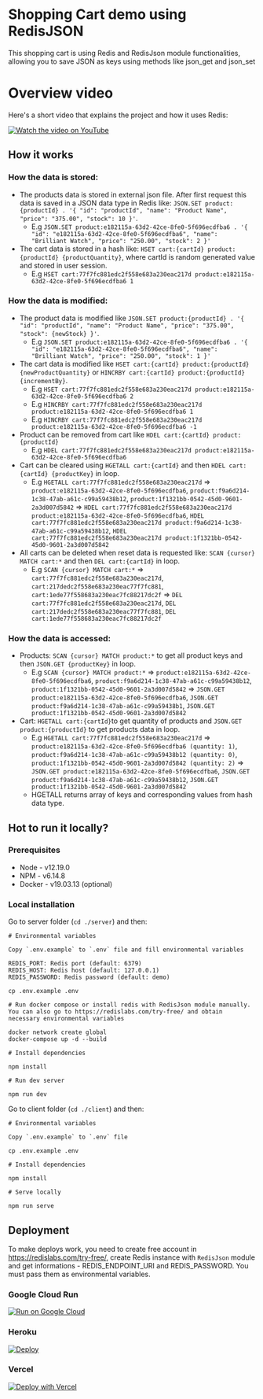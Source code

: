# Shopping Cart demo using RedisJSON

This shopping cart is using Redis and RedisJson module functionalities, allowing you to save JSON as keys using methods like json_get and json_set



# Overview video

Here's a short video that explains the project and how it uses Redis:

[![Watch the video on YouTube](https://github.com/redis-developer/basic-redis-shopping-chart-nodejs/raw/main/docs/YTThumbnail.png)](https://www.youtube.com/watch?v=Fvjn5fuUxOU)

## How it works

### How the data is stored:
* The products data is stored in external json file. After first request this data is saved in a JSON data type in Redis like: `JSON.SET product:{productId} . '{ "id": "productId", "name": "Product Name", "price": "375.00", "stock": 10 }'`.
    * E.g `JSON.SET product:e182115a-63d2-42ce-8fe0-5f696ecdfba6 . '{ "id": "e182115a-63d2-42ce-8fe0-5f696ecdfba6", "name": "Brilliant Watch", "price": "250.00", "stock": 2 }'`
* The cart data is stored in a hash like: `HSET cart:{cartId} product:{productId} {productQuantity}`, where cartId is random generated value and stored in user session.
    * E.g `HSET cart:77f7fc881edc2f558e683a230eac217d product:e182115a-63d2-42ce-8fe0-5f696ecdfba6 1`

### How the data is modified:
* The product data is modified like `JSON.SET product:{productId} . '{ "id": "productId", "name": "Product Name", "price": "375.00", "stock": {newStock} }'`.
    * E.g `JSON.SET product:e182115a-63d2-42ce-8fe0-5f696ecdfba6 . '{ "id": "e182115a-63d2-42ce-8fe0-5f696ecdfba6", "name": "Brilliant Watch", "price": "250.00", "stock": 1 }'`
* The cart data is modified like `HSET cart:{cartId} product:{productId} {newProductQuantity}` or `HINCRBY cart:{cartId} product:{productId} {incrementBy}`.
    * E.g `HSET cart:77f7fc881edc2f558e683a230eac217d product:e182115a-63d2-42ce-8fe0-5f696ecdfba6 2`
    * E.g `HINCRBY cart:77f7fc881edc2f558e683a230eac217d product:e182115a-63d2-42ce-8fe0-5f696ecdfba6 1`
    * E.g `HINCRBY cart:77f7fc881edc2f558e683a230eac217d product:e182115a-63d2-42ce-8fe0-5f696ecdfba6 -1`
* Product can be removed from cart like `HDEL cart:{cartId} product:{productId}`
    * E.g `HDEL cart:77f7fc881edc2f558e683a230eac217d product:e182115a-63d2-42ce-8fe0-5f696ecdfba6`
* Cart can be cleared using `HGETALL cart:{cartId}` and then `HDEL cart:{cartId} {productKey}` in loop.
    * E.g `HGETALL cart:77f7fc881edc2f558e683a230eac217d` => `product:e182115a-63d2-42ce-8fe0-5f696ecdfba6`, `product:f9a6d214-1c38-47ab-a61c-c99a59438b12`, `product:1f1321bb-0542-45d0-9601-2a3d007d5842` => `HDEL cart:77f7fc881edc2f558e683a230eac217d product:e182115a-63d2-42ce-8fe0-5f696ecdfba6`, `HDEL cart:77f7fc881edc2f558e683a230eac217d product:f9a6d214-1c38-47ab-a61c-c99a59438b12`, `HDEL cart:77f7fc881edc2f558e683a230eac217d product:1f1321bb-0542-45d0-9601-2a3d007d5842`
* All carts can be deleted when reset data is requested like: `SCAN {cursor} MATCH cart:*` and then `DEL cart:{cartId}` in loop.
    * E.g `SCAN {cursor} MATCH cart:*` => `cart:77f7fc881edc2f558e683a230eac217d`, `cart:217dedc2f558e683a230eac77f7fc881`, `cart:1ede77f558683a230eac7fc88217dc2f` => `DEL cart:77f7fc881edc2f558e683a230eac217d`, `DEL cart:217dedc2f558e683a230eac77f7fc881`, `DEL cart:1ede77f558683a230eac7fc88217dc2f` 

### How the data is accessed:
* Products: `SCAN {cursor} MATCH product:*` to get all product keys and then `JSON.GET {productKey}` in loop.
    * E.g `SCAN {cursor} MATCH product:*` => `product:e182115a-63d2-42ce-8fe0-5f696ecdfba6`, `product:f9a6d214-1c38-47ab-a61c-c99a59438b12`, `product:1f1321bb-0542-45d0-9601-2a3d007d5842` => `JSON.GET product:e182115a-63d2-42ce-8fe0-5f696ecdfba6`, `JSON.GET product:f9a6d214-1c38-47ab-a61c-c99a59438b1`, `JSON.GET product:1f1321bb-0542-45d0-9601-2a3d007d5842`
* Cart: `HGETALL cart:{cartId}`to get quantity of products and `JSON.GET product:{productId}` to get products data in loop.
    * E.g `HGETALL cart:77f7fc881edc2f558e683a230eac217d`  => `product:e182115a-63d2-42ce-8fe0-5f696ecdfba6 (quantity: 1)`, `product:f9a6d214-1c38-47ab-a61c-c99a59438b12 (quantity: 0)`, `product:1f1321bb-0542-45d0-9601-2a3d007d5842 (quantity: 2)` => `JSON.GET product:e182115a-63d2-42ce-8fe0-5f696ecdfba6`, `JSON.GET product:f9a6d214-1c38-47ab-a61c-c99a59438b12`, `JSON.GET product:1f1321bb-0542-45d0-9601-2a3d007d5842`
    * HGETALL returns array of keys and corresponding values from hash data type.

## Hot to run it locally?

### Prerequisites

- Node - v12.19.0
- NPM - v6.14.8
- Docker - v19.03.13 (optional)

### Local installation

Go to server folder (`cd ./server`) and then:

```
# Environmental variables

Copy `.env.example` to `.env` file and fill environmental variables

REDIS_PORT: Redis port (default: 6379)
REDIS_HOST: Redis host (default: 127.0.0.1)
REDIS_PASSWORD: Redis password (default: demo)

cp .env.example .env

# Run docker compose or install redis with RedisJson module manually. You can also go to https://redislabs.com/try-free/ and obtain necessary environmental variables

docker network create global
docker-compose up -d --build

# Install dependencies

npm install

# Run dev server

npm run dev
```

Go to client folder (`cd ./client`) and then:

```
# Environmental variables

Copy `.env.example` to `.env` file

cp .env.example .env

# Install dependencies

npm install

# Serve locally

npm run serve
```

## Deployment

To make deploys work, you need to create free account in https://redislabs.com/try-free/, create Redis instance with `RedisJson` module and get informations - REDIS_ENDPOINT_URI and REDIS_PASSWORD. You must pass them as environmental variables.

### Google Cloud Run

[![Run on Google
Cloud](https://deploy.cloud.run/button.svg)](https://deploy.cloud.run/?git_repo=https://github.com/redis-developer/basic-redis-shopping-chart-nodejs.git)

### Heroku

[![Deploy](https://www.herokucdn.com/deploy/button.svg)](https://heroku.com/deploy)

### Vercel

[![Deploy with Vercel](https://vercel.com/button)](https://vercel.com/new/git/external?repository-url=https://github.com/redis-developer/basic-redis-shopping-chart-nodejs&env=REDIS_ENDPOINT_URI,REDIS_PASSWORD)
